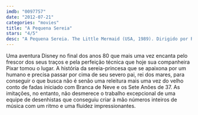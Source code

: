 ```yaml
---
imdb: "0097757"
date: "2012-07-21"
categories: "movies"
title: "A Pequena Sereia"
stars: "4/5"
desc: "A Pequena Sereia. The Little Mermaid (USA, 1989). Dirigido por Ron Clements, John Musker. Escrito por John Musker, Ron Clements, Hans Christian Andersen, Howard Ashman, Gerrit Graham, Sam Graham, Chris Hubbell. Com Rene Auberjonois, Christopher Daniel Barnes, Jodi Benson, Pat Carroll, Paddi Edwards, Buddy Hackett, Jason Marin, Kenneth Mars, Edie McClurg."
---
```

Uma aventura Disney no final dos anos 80 que mais uma vez encanta pelo frescor dos seus traços e pela perfeição técnica que hoje sua companheira Pixar tomou o lugar. A história da sereia-princesa que se apaixona por um humano e precisa passar por cima de seu severo pai, rei dos mares, para conseguir o que busca não é senão uma releitura mais uma vez do velho conto de fadas iniciado com Branca de Neve e os Sete Anões de 37. As imitações, no entanto, não desmerece o trabalho excepcional de uma equipe de desenhistas que conseguiu criar à mão números inteiros de música com um ritmo e uma fluidez impressionantes.

